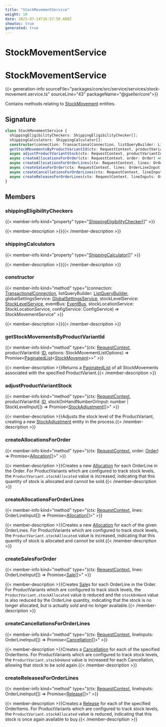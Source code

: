 ```yaml
---
title: "StockMovementService"
weight: 10
date: 2023-07-14T16:57:50.600Z
showtoc: true
generated: true
---
```

<!-- This file was generated from the Vendure source. Do not modify. Instead, re-run the "docs:build" script -->

# StockMovementService
<div class="symbol">


# StockMovementService

{{< generation-info sourceFile="packages/core/src/service/services/stock-movement.service.ts" sourceLine="43" packageName="@gseller/core">}}

Contains methods relating to <a href='/typescript-api/entities/stock-movement#stockmovement'>StockMovement</a> entities.

## Signature

```TypeScript
class StockMovementService {
  shippingEligibilityCheckers: ShippingEligibilityChecker[];
  shippingCalculators: ShippingCalculator[];
  constructor(connection: TransactionalConnection, listQueryBuilder: ListQueryBuilder, globalSettingsService: GlobalSettingsService, stockLevelService: StockLevelService, eventBus: EventBus, stockLocationService: StockLocationService, configService: ConfigService)
  getStockMovementsByProductVariantId(ctx: RequestContext, productVariantId: ID, options: StockMovementListOptions) => Promise<PaginatedList<StockMovement>>;
  async adjustProductVariantStock(ctx: RequestContext, productVariantId: ID, stockOnHandNumberOrInput: number | StockLevelInput[]) => Promise<StockAdjustment[]>;
  async createAllocationsForOrder(ctx: RequestContext, order: Order) => Promise<Allocation[]>;
  async createAllocationsForOrderLines(ctx: RequestContext, lines: OrderLineInput[]) => Promise<Allocation[]>;
  async createSalesForOrder(ctx: RequestContext, lines: OrderLineInput[]) => Promise<Sale[]>;
  async createCancellationsForOrderLines(ctx: RequestContext, lineInputs: OrderLineInput[]) => Promise<Cancellation[]>;
  async createReleasesForOrderLines(ctx: RequestContext, lineInputs: OrderLineInput[]) => Promise<Release[]>;
}
```
## Members

### shippingEligibilityCheckers

{{< member-info kind="property" type="<a href='/typescript-api/shipping/shipping-eligibility-checker#shippingeligibilitychecker'>ShippingEligibilityChecker</a>[]"  >}}

{{< member-description >}}{{< /member-description >}}

### shippingCalculators

{{< member-info kind="property" type="<a href='/typescript-api/shipping/shipping-calculator#shippingcalculator'>ShippingCalculator</a>[]"  >}}

{{< member-description >}}{{< /member-description >}}

### constructor

{{< member-info kind="method" type="(connection: <a href='/typescript-api/data-access/transactional-connection#transactionalconnection'>TransactionalConnection</a>, listQueryBuilder: <a href='/typescript-api/data-access/list-query-builder#listquerybuilder'>ListQueryBuilder</a>, globalSettingsService: <a href='/typescript-api/services/global-settings-service#globalsettingsservice'>GlobalSettingsService</a>, stockLevelService: <a href='/typescript-api/services/stock-level-service#stocklevelservice'>StockLevelService</a>, eventBus: <a href='/typescript-api/events/event-bus#eventbus'>EventBus</a>, stockLocationService: StockLocationService, configService: ConfigService) => StockMovementService"  >}}

{{< member-description >}}{{< /member-description >}}

### getStockMovementsByProductVariantId

{{< member-info kind="method" type="(ctx: <a href='/typescript-api/request/request-context#requestcontext'>RequestContext</a>, productVariantId: <a href='/typescript-api/common/id#id'>ID</a>, options: StockMovementListOptions) => Promise&#60;<a href='/typescript-api/common/paginated-list#paginatedlist'>PaginatedList</a>&#60;<a href='/typescript-api/entities/stock-movement#stockmovement'>StockMovement</a>&#62;&#62;"  >}}

{{< member-description >}}Returns a <a href='/typescript-api/common/paginated-list#paginatedlist'>PaginatedList</a> of all StockMovements associated with the specified ProductVariant.{{< /member-description >}}

### adjustProductVariantStock

{{< member-info kind="method" type="(ctx: <a href='/typescript-api/request/request-context#requestcontext'>RequestContext</a>, productVariantId: <a href='/typescript-api/common/id#id'>ID</a>, stockOnHandNumberOrInput: number | StockLevelInput[]) => Promise&#60;<a href='/typescript-api/entities/stock-movement#stockadjustment'>StockAdjustment</a>[]&#62;"  >}}

{{< member-description >}}Adjusts the stock level of the ProductVariant, creating a new <a href='/typescript-api/entities/stock-movement#stockadjustment'>StockAdjustment</a> entity
in the process.{{< /member-description >}}

### createAllocationsForOrder

{{< member-info kind="method" type="(ctx: <a href='/typescript-api/request/request-context#requestcontext'>RequestContext</a>, order: <a href='/typescript-api/entities/order#order'>Order</a>) => Promise&#60;<a href='/typescript-api/entities/stock-movement#allocation'>Allocation</a>[]&#62;"  >}}

{{< member-description >}}Creates a new <a href='/typescript-api/entities/stock-movement#allocation'>Allocation</a> for each OrderLine in the Order. For ProductVariants
which are configured to track stock levels, the `ProductVariant.stockAllocated` value is
increased, indicating that this quantity of stock is allocated and cannot be sold.{{< /member-description >}}

### createAllocationsForOrderLines

{{< member-info kind="method" type="(ctx: <a href='/typescript-api/request/request-context#requestcontext'>RequestContext</a>, lines: OrderLineInput[]) => Promise&#60;<a href='/typescript-api/entities/stock-movement#allocation'>Allocation</a>[]&#62;"  >}}

{{< member-description >}}Creates a new <a href='/typescript-api/entities/stock-movement#allocation'>Allocation</a> for each of the given OrderLines. For ProductVariants
which are configured to track stock levels, the `ProductVariant.stockAllocated` value is
increased, indicating that this quantity of stock is allocated and cannot be sold.{{< /member-description >}}

### createSalesForOrder

{{< member-info kind="method" type="(ctx: <a href='/typescript-api/request/request-context#requestcontext'>RequestContext</a>, lines: OrderLineInput[]) => Promise&#60;<a href='/typescript-api/entities/stock-movement#sale'>Sale</a>[]&#62;"  >}}

{{< member-description >}}Creates <a href='/typescript-api/entities/stock-movement#sale'>Sale</a>s for each OrderLine in the Order. For ProductVariants
which are configured to track stock levels, the `ProductVariant.stockAllocated` value is
reduced and the `stockOnHand` value is also reduced by the OrderLine quantity, indicating
that the stock is no longer allocated, but is actually sold and no longer available.{{< /member-description >}}

### createCancellationsForOrderLines

{{< member-info kind="method" type="(ctx: <a href='/typescript-api/request/request-context#requestcontext'>RequestContext</a>, lineInputs: OrderLineInput[]) => Promise&#60;<a href='/typescript-api/entities/stock-movement#cancellation'>Cancellation</a>[]&#62;"  >}}

{{< member-description >}}Creates a <a href='/typescript-api/entities/stock-movement#cancellation'>Cancellation</a> for each of the specified OrderItems. For ProductVariants
which are configured to track stock levels, the `ProductVariant.stockOnHand` value is
increased for each Cancellation, allowing that stock to be sold again.{{< /member-description >}}

### createReleasesForOrderLines

{{< member-info kind="method" type="(ctx: <a href='/typescript-api/request/request-context#requestcontext'>RequestContext</a>, lineInputs: OrderLineInput[]) => Promise&#60;<a href='/typescript-api/entities/stock-movement#release'>Release</a>[]&#62;"  >}}

{{< member-description >}}Creates a <a href='/typescript-api/entities/stock-movement#release'>Release</a> for each of the specified OrderItems. For ProductVariants
which are configured to track stock levels, the `ProductVariant.stockAllocated` value is
reduced, indicating that this stock is once again available to buy.{{< /member-description >}}


</div>
